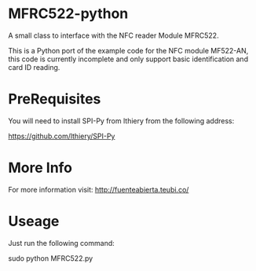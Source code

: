 MFRC522-python
==============

A small class to interface with the NFC reader Module MFRC522.

This is a Python port of the example code for the NFC module MF522-AN, this code is currently incomplete and only support basic identification and card ID reading.

PreRequisites
==============

You will need to install SPI-Py from lthiery from the following address:

https://github.com/lthiery/SPI-Py

More Info
==============

For more information visit: http://fuenteabierta.teubi.co/

Useage
==============

Just run the following command:

sudo python MFRC522.py
